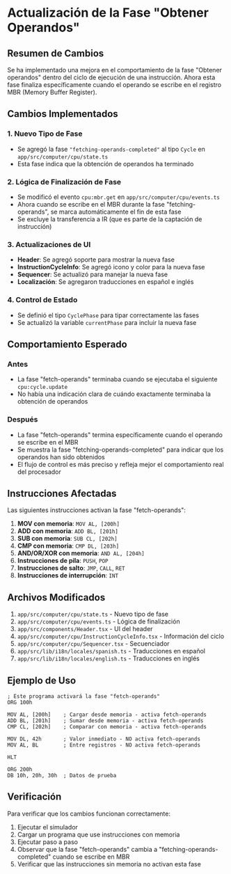 # Actualización de la Fase "Obtener Operandos"

## Resumen de Cambios

Se ha implementado una mejora en el comportamiento de la fase "Obtener operandos" dentro del ciclo de ejecución de una instrucción. Ahora esta fase finaliza específicamente cuando el operando se escribe en el registro MBR (Memory Buffer Register).

## Cambios Implementados

### 1. Nuevo Tipo de Fase
- Se agregó la fase `"fetching-operands-completed"` al tipo `Cycle` en `app/src/computer/cpu/state.ts`
- Esta fase indica que la obtención de operandos ha terminado

### 2. Lógica de Finalización de Fase
- Se modificó el evento `cpu:mbr.get` en `app/src/computer/cpu/events.ts`
- Ahora cuando se escribe en el MBR durante la fase "fetching-operands", se marca automáticamente el fin de esta fase
- Se excluye la transferencia a IR (que es parte de la captación de instrucción)

### 3. Actualizaciones de UI
- **Header**: Se agregó soporte para mostrar la nueva fase
- **InstructionCycleInfo**: Se agregó icono y color para la nueva fase
- **Sequencer**: Se actualizó para manejar la nueva fase
- **Localización**: Se agregaron traducciones en español e inglés

### 4. Control de Estado
- Se definió el tipo `CyclePhase` para tipar correctamente las fases
- Se actualizó la variable `currentPhase` para incluir la nueva fase

## Comportamiento Esperado

### Antes
- La fase "fetch-operands" terminaba cuando se ejecutaba el siguiente `cpu:cycle.update`
- No había una indicación clara de cuándo exactamente terminaba la obtención de operandos

### Después
- La fase "fetch-operands" termina específicamente cuando el operando se escribe en el MBR
- Se muestra la fase "fetching-operands-completed" para indicar que los operandos han sido obtenidos
- El flujo de control es más preciso y refleja mejor el comportamiento real del procesador

## Instrucciones Afectadas

Las siguientes instrucciones activan la fase "fetch-operands":

1. **MOV con memoria**: `MOV AL, [200h]`
2. **ADD con memoria**: `ADD BL, [201h]`
3. **SUB con memoria**: `SUB CL, [202h]`
4. **CMP con memoria**: `CMP DL, [203h]`
5. **AND/OR/XOR con memoria**: `AND AL, [204h]`
6. **Instrucciones de pila**: `PUSH`, `POP`
7. **Instrucciones de salto**: `JMP`, `CALL`, `RET`
8. **Instrucciones de interrupción**: `INT`

## Archivos Modificados

1. `app/src/computer/cpu/state.ts` - Nuevo tipo de fase
2. `app/src/computer/cpu/events.ts` - Lógica de finalización
3. `app/src/components/Header.tsx` - UI del header
4. `app/src/computer/cpu/InstructionCycleInfo.tsx` - Información del ciclo
5. `app/src/computer/cpu/Sequencer.tsx` - Secuenciador
6. `app/src/lib/i18n/locales/spanish.ts` - Traducciones en español
7. `app/src/lib/i18n/locales/english.ts` - Traducciones en inglés

## Ejemplo de Uso

```assembly
; Este programa activará la fase "fetch-operands"
ORG 100h

MOV AL, [200h]    ; Cargar desde memoria - activa fetch-operands
ADD BL, [201h]    ; Sumar desde memoria - activa fetch-operands
CMP CL, [202h]    ; Comparar con memoria - activa fetch-operands

MOV DL, 42h       ; Valor inmediato - NO activa fetch-operands
MOV AL, BL        ; Entre registros - NO activa fetch-operands

HLT

ORG 200h
DB 10h, 20h, 30h  ; Datos de prueba
```

## Verificación

Para verificar que los cambios funcionan correctamente:

1. Ejecutar el simulador
2. Cargar un programa que use instrucciones con memoria
3. Ejecutar paso a paso
4. Observar que la fase "fetch-operands" cambia a "fetching-operands-completed" cuando se escribe en MBR
5. Verificar que las instrucciones sin memoria no activan esta fase 
